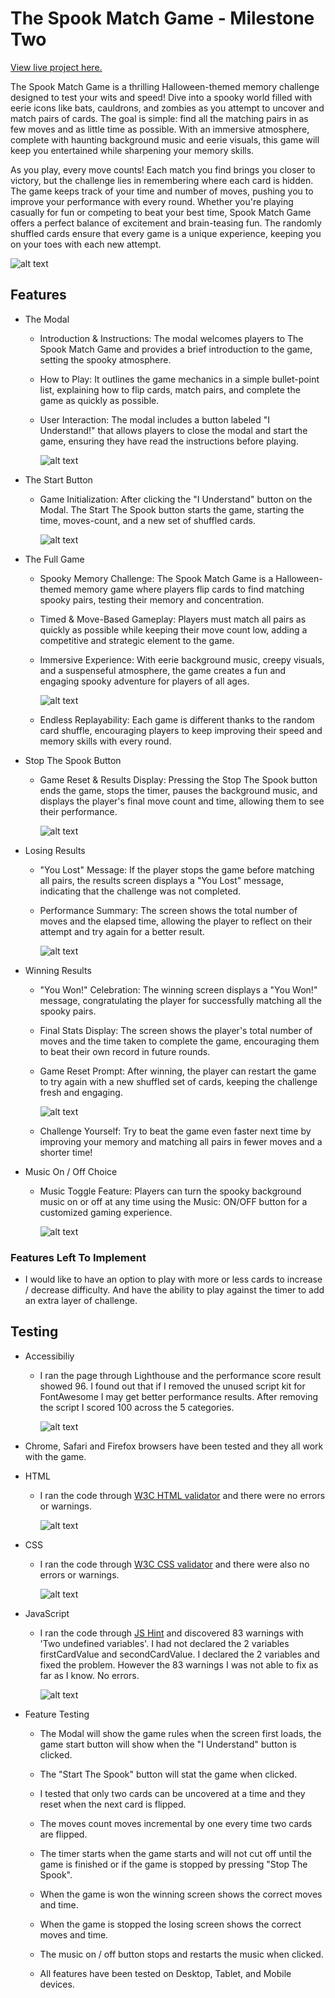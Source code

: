 # The Spook Match Game - Milestone Two

[View live project here.](https://p-g1977.github.io/Spooky_Match_Game/)

The Spook Match Game is a thrilling Halloween-themed memory challenge designed to test your wits and speed! Dive into a spooky world filled with eerie icons like bats, cauldrons, and zombies as you attempt to uncover and match pairs of cards. The goal is simple: find all the matching pairs in as few moves and as little time as possible. With an immersive atmosphere, complete with haunting background music and eerie visuals, this game will keep you entertained while sharpening your memory skills.

As you play, every move counts! Each match you find brings you closer to victory, but the challenge lies in remembering where each card is hidden. The game keeps track of your time and number of moves, pushing you to improve your performance with every round. Whether you're playing casually for fun or competing to beat your best time, Spook Match Game offers a perfect balance of excitement and brain-teasing fun. The randomly shuffled cards ensure that every game is a unique experience, keeping you on your toes with each new attempt.

![alt text](assets/docs/pages/full-spook.png "Full images across devices")

## Features

* The Modal

  * Introduction & Instructions: The modal welcomes players to The Spook Match Game and provides a brief introduction to the game, setting the spooky atmosphere.

  * How to Play: It outlines the game mechanics in a simple bullet-point list, explaining how to flip cards, match pairs, and complete the game as quickly as possible.

  * User Interaction: The modal includes a button labeled "I Understand!" that allows players to close the modal and start the game, ensuring they have read the instructions before playing.

    ![alt text](assets/docs/pages/game-modal.png "Game modal showing instructions and rules")

* The Start Button

  * Game Initialization: After clicking the "I Understand" button on the Modal. The Start The Spook button starts the game, starting the time, moves-count, and a new set of shuffled cards.

    ![alt text](assets/docs/pages/start-spook.png "Game start button")

* The Full Game

  * Spooky Memory Challenge: The Spook Match Game is a Halloween-themed memory game where players flip cards to find matching spooky pairs, testing their memory and concentration.

  * Timed & Move-Based Gameplay: Players must match all pairs as quickly as possible while keeping their move count low, adding a competitive and strategic element to the game.

  * Immersive Experience: With eerie background music, creepy visuals, and a suspenseful atmosphere, the game creates a fun and engaging spooky adventure for players of all ages.

    ![alt text](assets/docs/pages/game-full.png "The Full Game")
  
  * Endless Replayability: Each game is different thanks to the random card shuffle, encouraging players to keep improving their speed and memory skills with every round.

* Stop The Spook Button

  * Game Reset & Results Display: Pressing the Stop The Spook button ends the game, stops the timer, pauses the background music, and displays the player's final move count and time, allowing them to see their performance.

    ![alt text](assets/docs/pages/stop-spook.png "The stop button")

* Losing Results

  * "You Lost" Message: If the player stops the game before matching all pairs, the results screen displays a "You Lost" message, indicating that the challenge was not completed.

  * Performance Summary: The screen shows the total number of moves and the elapsed time, allowing the player to reflect on their attempt and try again for a better result.

    ![alt text](assets/docs/pages/game-lost.png "The losing screen")

* Winning Results

  * "You Won!" Celebration: The winning screen displays a "You Won!" message, congratulating the player for successfully matching all the spooky pairs.

  * Final Stats Display: The screen shows the player's total number of moves and the time taken to complete the game, encouraging them to beat their own record in future rounds.

  * Game Reset Prompt: After winning, the player can restart the game to try again with a new shuffled set of cards, keeping the challenge fresh and engaging.

    ![alt text](assets/docs/pages/game-won.png "The losing screen")

  * Challenge Yourself: Try to beat the game even faster next time by improving your memory and matching all pairs in fewer moves and a shorter time!

* Music On / Off Choice

  * Music Toggle Feature: Players can turn the spooky background music on or off at any time using the Music: ON/OFF button for a customized gaming experience.

    ![alt text](assets/docs/pages/music-on-off.png "Music on/off toggle")

### Features Left To Implement

* I would like to have an option to play with more or less cards to increase / decrease difficulty. And have the ability to play against the timer to add an extra layer of challenge.

## Testing

* Accessibiliy

  * I ran the page through Lighthouse and the performance score result showed 96. I found out that if I removed the unused script kit for FontAwesome I may get better performance results. After removing the script I scored 100 across the 5 categories.

    ![alt text](assets/docs/testing/lighthouse.png "Lighthouse testing results")

* Chrome, Safari and Firefox browsers have been tested and they all work with the game.

* HTML

  * I ran the code through [W3C HTML validator](https://validator.w3.org/nu/?showsource=yes&doc=https%3A%2F%2Fp-g1977.github.io%2FSpooky_Match_Game%2F) and there were no errors or warnings.

    ![alt text](assets/docs/testing/nuhtmladdcheck.png "html check results")

* CSS

  * I ran the code through [W3C CSS validator](https://validator.w3.org/nu/?showsource=yes&doc=https%3A%2F%2Fp-g1977.github.io%2FSpooky_Match_Game%2F#textarea) and there were also no errors or warnings.

    ![alt text](assets/docs/testing/w3ccssval.png "css check results")

* JavaScript

  * I ran the code through [JS Hint](https://jshint.com/) and discovered 83 warnings with 'Two undefined variables'. I had not declared the 2 variables firstCardValue and secondCardValue. I declared the 2 variables and fixed the problem. However the 83 warnings I was not able to fix as far as I know. No errors. 

    ![alt text](assets/docs/testing/jshint.png "JavaScript testing results")

* Feature Testing

  * The Modal will show the game rules when the screen first loads, the game start button will show when the "I Understand" button is clicked.

  * The "Start The Spook" button will stat the game when clicked.

  * I tested that only two cards can be uncovered at a time and they reset when the next card is flipped.

  * The moves count moves incremental by one every time two cards are flipped.

  * The timer starts when the game starts and will not cut off until the game is finished or if the game is stopped by pressing "Stop The Spook".

  * When the game is won the winning screen shows the correct moves and time.

  * When the game is stopped the losing screen shows the correct moves and time.

  * The music on / off button stops and restarts the music when clicked.

  * All features have been tested on Desktop, Tablet, and Mobile devices.

